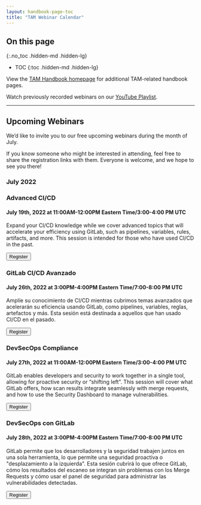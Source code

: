 ```yaml
---
layout: handbook-page-toc
title: "TAM Webinar Calendar"
---
```

## On this page
{:.no_toc .hidden-md .hidden-lg}

- TOC
{:toc .hidden-md .hidden-lg}

View the [TAM Handbook homepage](/handbook/customer-success/tam/) for additional TAM-related handbook pages.

Watch previously recorded webinars on our [YouTube Playlist](https://www.youtube.com/playlist?list=PL05JrBw4t0Kpczt4pRtyF147Uvn2bGGvq).

---

## Upcoming Webinars

We’d like to invite you to our free upcoming webinars during the month of July.

If you know someone who might be interested in attending, feel free to share the registration links with them. Everyone is welcome, and we hope to see you there!

### July 2022

### Advanced CI/CD
#### July 19th, 2022 at 11:00AM-12:00PM Eastern Time/3:00-4:00 PM UTC

Expand your CI/CD knowledge while we cover advanced topics that will accelerate your efficiency using GitLab, such as pipelines, variables, rules, artifacts, and more. This session is intended for those who have used CI/CD in the past.
 
[<button class="btn btn-primary" type="button">Register</button>](https://gitlab.zoom.us/webinar/register/WN_pV2BQn63TJKDJsWU0QbjMg)

### GitLab CI/CD Avanzado
#### July 26th, 2022 at 3:00PM-4:00PM Eastern Time/7:00-8:00 PM UTC

Amplíe su conocimiento de CI/CD mientras cubrimos temas avanzados que acelerarán su eficiencia usando GitLab, como pipelines, variables, reglas, artefactos y más. Esta sesión está destinada a aquellos que han usado CI/CD en el pasado.
 
[<button class="btn btn-primary" type="button">Register</button>](https://gitlab.zoom.us/webinar/register/WN_Ia80YgP0T1iaqvH-GO2ZxQ)

### DevSecOps Compliance
#### July 27th, 2022 at 11:00AM-12:00PM Eastern Time/3:00-4:00 PM UTC

GitLab enables developers and security to work together in a single tool, allowing for proactive security or “shifting left”. This session will cover what GitLab offers, how scan results integrate seamlessly with merge requests, and how to use the Security Dashboard to manage vulnerabilities.
 
[<button class="btn btn-primary" type="button">Register</button>](https://gitlab.zoom.us/webinar/register/WN_yaWRAAsrQ3KIfMfClf4tKw)

### DevSecOps con GitLab
#### July 28th, 2022 at 3:00PM-4:00PM Eastern Time/7:00-8:00 PM UTC

GitLab permite que los desarrolladores y la seguridad trabajen juntos en una sola herramienta, lo que permite una seguridad proactiva o "desplazamiento a la izquierda". Esta sesión cubrirá lo que ofrece GitLab, cómo los resultados del escaneo se integran sin problemas con los Merge Requests y cómo usar el panel de seguridad para administrar las vulnerabilidades detectadas.
 
[<button class="btn btn-primary" type="button">Register</button>](https://gitlab.zoom.us/webinar/register/WN_kjFVpVNKSGKE4XZITuBL3A)
